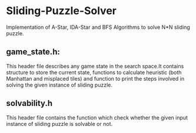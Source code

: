 # Sliding-Puzzle-Solver
Implementation of A-Star, IDA-Star and BFS Algorithms to solve N*N sliding puzzle.

## game_state.h:<br />
This header file describes any game state in the search space.It contains structure to store the current state, functions to calculate heuristic (both Manhattan and misplaced tiles) and function to print the steps involved in solving the given instance of sliding puzzle.

## solvability.h <br />
This header file contains the function which check whether the given input instance of sliding puzzle is solvable or not.

